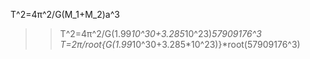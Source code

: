 T^2=4π^2/G(M_1+M_2)a^3
>> T^2=4π^2/G(1.99*10^30+3.285*10^23)*57909176^3
>> T=2π/root{G(1.99*10^30+3.285*10^23)}*root(57909176^3)

